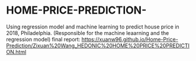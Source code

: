# HOME-PRICE-PREDICTION-
Using regression model and machine learning to predict house price in 2018, Philadelphia.
(Responsible for the machine leaarning and the regression model)
final report: https://xuanw96.github.io/Home-Price-Prediction/Zixuan%20Wang_HEDONIC%20HOME%20PRICE%20PREDICTION.html

